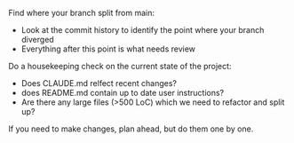 Find where your branch split from main:
- Look at the commit history to identify the point where your branch diverged
- Everything after this point is what needs review

Do a housekeeping check on the current state of the project:
- Does CLAUDE.md relfect recent changes?
- does README.md contain up to date user instructions?
- Are there any large files (>500 LoC) which we need to refactor and split up?

If you need to make changes, plan ahead, but do them one by one.
